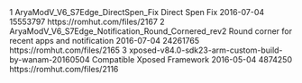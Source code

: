 <?xml version="1.0" encoding="utf-8"?>
 <hash>
<addons>
 <addon>
 <id>1</id> 
<!-- Use integers only, make them unique --> <name>AryaModV_V6_S7Edge_DirectSpen_Fix</name> 
<!-- The name, simples --> 
<description>Direct Spen Fix</description> 
<!-- You can use markdown here if you want --> <updated-at>2016-07-04</updated-at> 
<!-- Must be in yyyy-mm-dd format --> <size>15553797</size> 
<!-- filesize in bytes --> 
<download-link> https://romhut.com/files/2167 </download-link> 
</addon> 
 <addon>
 <id>2</id> 
<!-- Use integers only, make them unique --> <name>AryaModV_V6_S7Edge_Notification_Round_Cornered_rev2</name> 
<!-- The name, simples --> 
<description>Round corner for recent apps and notification</description> 
<!-- You can use markdown here if you want --> <updated-at>2016-07-04</updated-at> 
<!-- Must be in yyyy-mm-dd format --> <size>24261765</size> 
<!-- filesize in bytes --> 
<download-link> https://romhut.com/files/2165 </download-link> 
</addon>
<addon>
<id>3</id> 
<!-- Use integers only, make them unique --> <name>xposed-v84.0-sdk23-arm-custom-build-by-wanam-20160504</name> 
<!-- The name, simples --> 
<description>Compatible Xposed Framework</description> 
<!-- You can use markdown here if you want --> <updated-at>2016-05-04</updated-at> 
<!-- Must be in yyyy-mm-dd format --> <size>4874250</size> 
<!-- filesize in bytes --> 
<download-link> https://romhut.com/files/2116 </download-link> 
</addon> 
</addons> 
</hash>
